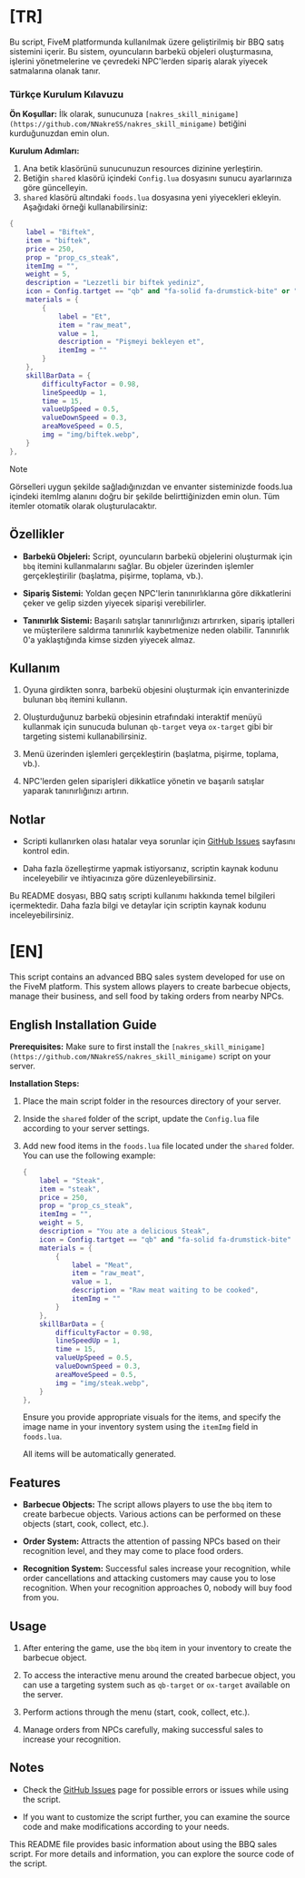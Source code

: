 # [TR]

Bu script, FiveM platformunda kullanılmak üzere geliştirilmiş bir BBQ satış sistemini içerir. Bu sistem, oyuncuların barbekü objeleri oluşturmasına, işlerini yönetmelerine ve çevredeki NPC'lerden sipariş alarak yiyecek satmalarına olanak tanır.

### Türkçe Kurulum Kılavuzu

**Ön Koşullar:**
İlk olarak, sunucunuza `[nakres_skill_minigame](https://github.com/NNakreSS/nakres_skill_minigame)` betiğini kurduğunuzdan emin olun.

**Kurulum Adımları:**
1. Ana betik klasörünü sunucunuzun resources dizinine yerleştirin.
2. Betiğin `shared` klasörü içindeki `Config.lua` dosyasını sunucu ayarlarınıza göre güncelleyin.
3. `shared` klasörü altındaki `foods.lua` dosyasına yeni yiyecekleri ekleyin. Aşağıdaki örneği kullanabilirsiniz:

```lua
{
    label = "Biftek",
    item = "biftek",
    price = 250,
    prop = "prop_cs_steak",
    itemImg = "",
    weight = 5,
    description = "Lezzetli bir biftek yediniz",
    icon = Config.tartget == "qb" and "fa-solid fa-drumstick-bite" or "drumstick-bite",
    materials = {
        {
            label = "Et",
            item = "raw_meat",
            value = 1,
            description = "Pişmeyi bekleyen et",
            itemImg = ""
        }
    },
    skillBarData = {
        difficultyFactor = 0.98,
        lineSpeedUp = 1,
        time = 15,
        valueUpSpeed = 0.5,
        valueDownSpeed = 0.3,
        areaMoveSpeed = 0.5,
        img = "img/biftek.webp",
    }
},
```
> [!NOTE]
> Görselleri uygun şekilde sağladığınızdan ve envanter sisteminizde foods.lua içindeki itemImg alanını doğru bir şekilde belirttiğinizden emin olun. Tüm itemler otomatik olarak oluşturulacaktır.

## Özellikler

- **Barbekü Objeleri:** Script, oyuncuların barbekü objelerini oluşturmak için `bbq` itemini kullanmalarını sağlar. Bu objeler üzerinden işlemler gerçekleştirilir (başlatma, pişirme, toplama, vb.).

- **Sipariş Sistemi:** Yoldan geçen NPC'lerin tanınırlıklarına göre dikkatlerini çeker ve gelip sizden yiyecek siparişi verebilirler.

- **Tanınırlık Sistemi:** Başarılı satışlar tanınırlığınızı artırırken, sipariş iptalleri ve müşterilere saldırma tanınırlık kaybetmenize neden olabilir. Tanınırlık 0'a yaklaştığında kimse sizden yiyecek almaz.

## Kullanım

1. Oyuna girdikten sonra, barbekü objesini oluşturmak için envanterinizde bulunan `bbq` itemini kullanın.

2. Oluşturduğunuz barbekü objesinin etrafındaki interaktif menüyü kullanmak için sunucuda bulunan `qb-target` veya `ox-target` gibi bir targeting sistemi kullanabilirsiniz.

3. Menü üzerinden işlemleri gerçekleştirin (başlatma, pişirme, toplama, vb.).

4. NPC'lerden gelen siparişleri dikkatlice yönetin ve başarılı satışlar yaparak tanınırlığınızı artırın.

## Notlar

- Scripti kullanırken olası hatalar veya sorunlar için [GitHub Issues](https://github.com/NNakreSS/nakres_barbeque) sayfasını kontrol edin.

- Daha fazla özelleştirme yapmak istiyorsanız, scriptin kaynak kodunu inceleyebilir ve ihtiyacınıza göre düzenleyebilirsiniz.

Bu README dosyası, BBQ satış scripti kullanımı hakkında temel bilgileri içermektedir. Daha fazla bilgi ve detaylar için scriptin kaynak kodunu inceleyebilirsiniz.

# [EN]

This script contains an advanced BBQ sales system developed for use on the FiveM platform. This system allows players to create barbecue objects, manage their business, and sell food by taking orders from nearby NPCs.

## English Installation Guide

**Prerequisites:**
Make sure to first install the `[nakres_skill_minigame](https://github.com/NNakreSS/nakres_skill_minigame)` script on your server.

**Installation Steps:**
1. Place the main script folder in the resources directory of your server.
2. Inside the `shared` folder of the script, update the `Config.lua` file according to your server settings.
3. Add new food items in the `foods.lua` file located under the `shared` folder. You can use the following example:

    ```lua
    {
        label = "Steak",
        item = "steak",
        price = 250,
        prop = "prop_cs_steak",
        itemImg = "",
        weight = 5,
        description = "You ate a delicious Steak",
        icon = Config.tartget == "qb" and "fa-solid fa-drumstick-bite" or "drumstick-bite",
        materials = {
            {
                label = "Meat",
                item = "raw_meat",
                value = 1,
                description = "Raw meat waiting to be cooked",
                itemImg = ""
            }
        },
        skillBarData = {
            difficultyFactor = 0.98,
            lineSpeedUp = 1,
            time = 15,
            valueUpSpeed = 0.5,
            valueDownSpeed = 0.3,
            areaMoveSpeed = 0.5,
            img = "img/steak.webp",
        }
    },
    ```

    Ensure you provide appropriate visuals for the items, and specify the image name in your inventory system using the `itemImg` field in `foods.lua`.

    All items will be automatically generated.

## Features

- **Barbecue Objects:** The script allows players to use the `bbq` item to create barbecue objects. Various actions can be performed on these objects (start, cook, collect, etc.).

- **Order System:** Attracts the attention of passing NPCs based on their recognition level, and they may come to place food orders.

- **Recognition System:** Successful sales increase your recognition, while order cancellations and attacking customers may cause you to lose recognition. When your recognition approaches 0, nobody will buy food from you.

## Usage

1. After entering the game, use the `bbq` item in your inventory to create the barbecue object.

2. To access the interactive menu around the created barbecue object, you can use a targeting system such as `qb-target` or `ox-target` available on the server.

3. Perform actions through the menu (start, cook, collect, etc.).

4. Manage orders from NPCs carefully, making successful sales to increase your recognition.

## Notes

- Check the [GitHub Issues](https://github.com/NNakreSS/nakres_barbeque) page for possible errors or issues while using the script.

- If you want to customize the script further, you can examine the source code and make modifications according to your needs.

This README file provides basic information about using the BBQ sales script. For more details and information, you can explore the source code of the script.

